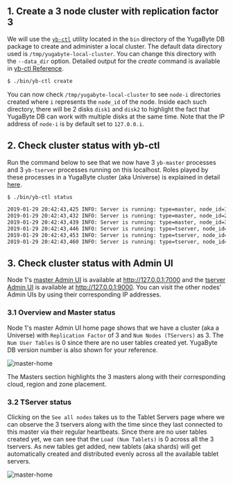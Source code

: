 ## 1. Create a 3 node cluster with replication factor 3 

We will use the [`yb-ctl`](../../admin/yb-ctl/) utility located in the `bin` directory of the YugaByte DB package to create and administer a local cluster. The default data directory used is `/tmp/yugabyte-local-cluster`. You can change this directory with the `--data_dir` option. Detailed output for the *create* command is available in [yb-ctl Reference](../../admin/yb-ctl/#create-cluster).

```{.sh .copy .separator-dollar}
$ ./bin/yb-ctl create
```

You can now check `/tmp/yugabyte-local-cluster` to see `node-i` directories created where `i` represents the `node_id` of the node. Inside each such directory, there will be 2 disks `disk1` and `disk2` to highlight the fact that YugaByte DB can work with multiple disks at the same time. Note that the IP address of `node-i` is by default set to `127.0.0.i`.

## 2. Check cluster status with yb-ctl

Run the command below to see that we now have 3 `yb-master` processes and 3 `yb-tserver` processes running on this localhost. Roles played by these processes in a YugaByte cluster (aka Universe) is explained in detail [here](../../architecture/concepts/universe/).

```{.sh .copy .separator-dollar}
$ ./bin/yb-ctl status
```
```sh
2019-01-29 20:42:43,425 INFO: Server is running: type=master, node_id=1, PID=13668, admin service=http://127.0.0.1:7000
2019-01-29 20:42:43,432 INFO: Server is running: type=master, node_id=2, PID=13671, admin service=http://127.0.0.2:7000
2019-01-29 20:42:43,439 INFO: Server is running: type=master, node_id=3, PID=13674, admin service=http://127.0.0.3:7000
2019-01-29 20:42:43,446 INFO: Server is running: type=tserver, node_id=1, PID=13677, admin service=http://127.0.0.1:9000, cql service=127.0.0.1:9042, redis service=127.0.0.1:6379
2019-01-29 20:42:43,453 INFO: Server is running: type=tserver, node_id=2, PID=13680, admin service=http://127.0.0.2:9000, cql service=127.0.0.2:9042, redis service=127.0.0.2:6379
2019-01-29 20:42:43,460 INFO: Server is running: type=tserver, node_id=3, PID=13687, admin service=http://127.0.0.3:9000, cql service=127.0.0.3:9042, redis service=127.0.0.3:6379
```

## 3. Check cluster status with Admin UI

Node 1's [master Admin UI](../../admin/yb-master/#admin-ui) is available at http://127.0.0.1:7000 and the [tserver Admin UI](../../admin/yb-tserver/#admin-ui) is available at http://127.0.0.1:9000. You can visit the other nodes' Admin UIs by using their corresponding IP addresses.

### 3.1 Overview and Master status

Node 1's master Admin UI home page shows that we have a cluster (aka a Universe) with `Replication Factor` of 3 and `Num Nodes (TServers)` as 3. The `Num User Tables` is 0 since there are no user tables created yet. YugaByte DB version number is also shown for your reference. 

![master-home](/images/admin/master-home-binary.png)

The Masters section highlights the 3 masters along with their corresponding cloud, region and zone placement. 

### 3.2 TServer status

Clicking on the `See all nodes` takes us to the Tablet Servers page where we can observe the 3 tservers along with the time since they last connected to this master via their regular heartbeats. Since there are no user tables created yet, we can see that the `Load (Num Tablets)` is 0 across all the 3 tservers. As new tables get added, new tablets (aka shards) will get automatically created and distributed evenly across all the available tablet servers.

![master-home](/images/admin/master-tservers-list-binary.png)

